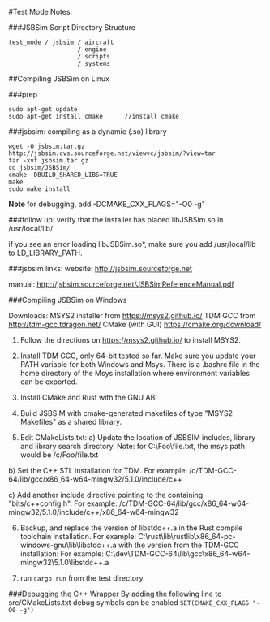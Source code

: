 #Test Mode Notes:

###JSBSim Script Directory Structure
```
test_mode / jsbsim / aircraft
                   / engine
                   / scripts
                   / systems
```

##Compiling JSBSim on Linux

###prep
```
sudo apt-get update
sudo apt-get install cmake      //install cmake
```

###jsbsim:  compiling as a dynamic (.so) library
```
wget -O jsbsim.tar.gz http://jsbsim.cvs.sourceforge.net/viewvc/jsbsim/?view=tar
tar -xvf jsbsim.tar.gz
cd jsbsim/JSBSim/
cmake -DBUILD_SHARED_LIBS=TRUE
make
sudo make install
```

**Note** for debugging, add -DCMAKE_CXX_FLAGS="-O0 -g"


###follow up:
verify that the installer has placed libJSBSim.so in /usr/local/lib/

if you see an error loading libJSBSim.so*, make sure you add /usr/local/lib to LD_LIBRARY_PATH. 

###jsbsim links:
website:  http://jsbsim.sourceforge.net

manual:   http://jsbsim.sourceforge.net/JSBSimReferenceManual.pdf


###Compiling JSBSim on Windows

Downloads:
    MSYS2 installer from https://msys2.github.io/
    TDM GCC from http://tdm-gcc.tdragon.net/
    CMake (with GUI) https://cmake.org/download/

1) Follow the directions on https://msys2.github.io/ to install MSYS2.

2) Install TDM GCC, only 64-bit tested so far. Make sure you update your PATH variable for both Windows and Msys. There is a .bashrc file in the home directory of the Msys installation where environment variables can be exported.

3) Install CMake and Rust with the GNU ABI

4) Build JSBSIM with cmake-generated makefiles of type "MSYS2 Makefiles" as a shared library.

5) Edit CMakeLists.txt:
a) Update the location of JSBSIM includes, library and library search directory. Note: for C:\Foo\file.txt, the msys path would be /c/Foo/file.txt
    
b) Set the C++ STL installation for TDM. For example: /c/TDM-GCC-64/lib/gcc/x86_64-w64-mingw32/5.1.0/include/c++

c) Add another include directive pointing to the containing "bits/c++config.h". For example: /c/TDM-GCC-64/lib/gcc/x86_64-w64-mingw32/5.1.0/include/c++/x86_64-w64-mingw32

6) Backup, and replace the version of libstdc++.a in the Rust compile toolchain installation. For example: C:\rust\lib\rustlib\x86_64-pc-windows-gnu\lib\libstdc++.a with the version from the TDM-GCC installation: For example: C:\dev\TDM-GCC-64\lib\gcc\x86_64-w64-mingw32\5.1.0\libstdc++.a

7) run `cargo run` from the test directory.


###Debugging the C++ Wrapper
By adding the following line to src/CMakeLists.txt debug symbols can be enabled
`SET(CMAKE_CXX_FLAGS "-O0 -g")`


